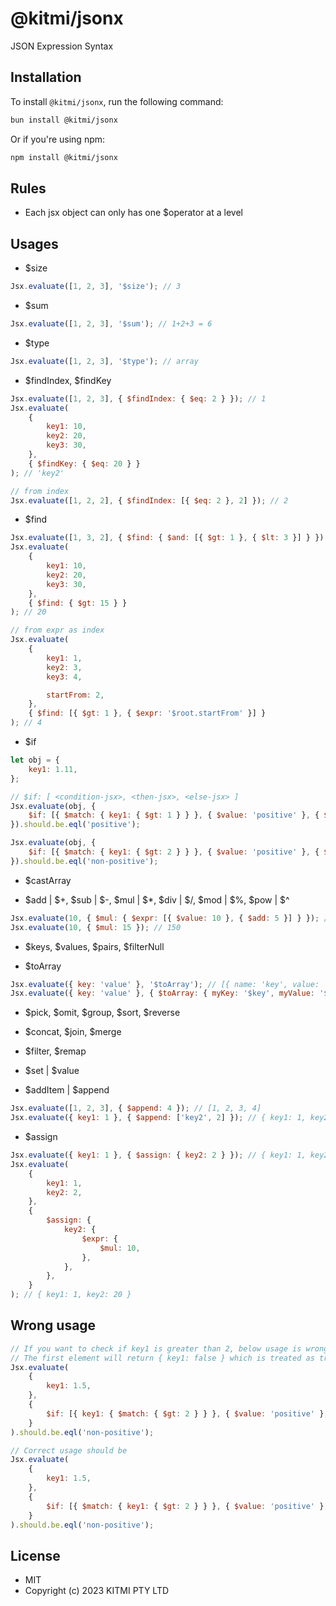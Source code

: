 # @kitmi/jsonx

JSON Expression Syntax

## Installation

To install `@kitmi/jsonx`, run the following command:

```bash
bun install @kitmi/jsonx
```

Or if you're using npm:

```bash
npm install @kitmi/jsonx
```

## Rules

-   Each jsx object can only has one $operator at a level

## Usages

-   $size

```js
Jsx.evaluate([1, 2, 3], '$size'); // 3
```

-   $sum

```js
Jsx.evaluate([1, 2, 3], '$sum'); // 1+2+3 = 6
```

-   $type

```js
Jsx.evaluate([1, 2, 3], '$type'); // array
```

-   $findIndex, $findKey

```js
Jsx.evaluate([1, 2, 3], { $findIndex: { $eq: 2 } }); // 1
Jsx.evaluate(
    {
        key1: 10,
        key2: 20,
        key3: 30,
    },
    { $findKey: { $eq: 20 } }
); // 'key2'

// from index
Jsx.evaluate([1, 2, 2], { $findIndex: [{ $eq: 2 }, 2] }); // 2
```

-   $find

```js
Jsx.evaluate([1, 3, 2], { $find: { $and: [{ $gt: 1 }, { $lt: 3 }] } }); // 2
Jsx.evaluate(
    {
        key1: 10,
        key2: 20,
        key3: 30,
    },
    { $find: { $gt: 15 } }
); // 20

// from expr as index
Jsx.evaluate(
    {
        key1: 1,
        key2: 3,
        key3: 4,

        startFrom: 2,
    },
    { $find: [{ $gt: 1 }, { $expr: '$root.startFrom' }] }
); // 4
```

-   $if

```js
let obj = {
    key1: 1.11,
};

// $if: [ <condition-jsx>, <then-jsx>, <else-jsx> ]
Jsx.evaluate(obj, {
    $if: [{ $match: { key1: { $gt: 1 } } }, { $value: 'positive' }, { $value: 'non-positive' }],
}).should.be.eql('positive');

Jsx.evaluate(obj, {
    $if: [{ $match: { key1: { $gt: 2 } } }, { $value: 'positive' }, { $value: 'non-positive' }],
}).should.be.eql('non-positive');
```

-   $castArray

-   $add | $+, $sub | $-, $mul | $\*, $div | $/, $mod | $%, $pow | $^

```js
Jsx.evaluate(10, { $mul: { $expr: [{ $value: 10 }, { $add: 5 }] } }); // 150
Jsx.evaluate(10, { $mul: 15 }); // 150
```

-   $keys, $values, $pairs, $filterNull

-   $toArray

```js
Jsx.evaluate({ key: 'value' }, '$toArray'); // [{ name: 'key', value: 'value' }]
Jsx.evaluate({ key: 'value' }, { $toArray: { myKey: '$key', myValue: '$this' } }); // [{ myKey: 'key', myValue: 'value' }]
```

-   $pick, $omit, $group, $sort, $reverse

-   $concat, $join, $merge

-   $filter, $remap

-   $set | $value

-   $addItem | $append

```js
Jsx.evaluate([1, 2, 3], { $append: 4 }); // [1, 2, 3, 4]
Jsx.evaluate({ key1: 1 }, { $append: ['key2', 2] }); // { key1: 1, key2: 2 }
```

-   $assign

```js
Jsx.evaluate({ key1: 1 }, { $assign: { key2: 2 } }); // { key1: 1, key2: 2 }
Jsx.evaluate(
    {
        key1: 1,
        key2: 2,
    },
    {
        $assign: {
            key2: {
                $expr: {
                    $mul: 10,
                },
            },
        },
    }
); // { key1: 1, key2: 20 }
```

## Wrong usage

```javascript
// If you want to check if key1 is greater than 2, below usage is wrong
// The first element will return { key1: false } which is treated as true, it will throw an error to avoid mistaken usage
Jsx.evaluate(
    {
        key1: 1.5,
    },
    {
        $if: [{ key1: { $match: { $gt: 2 } } }, { $value: 'positive' }, { $value: 'non-positive' }],
    }
).should.be.eql('non-positive');

// Correct usage should be
Jsx.evaluate(
    {
        key1: 1.5,
    },
    {
        $if: [{ $match: { key1: { $gt: 2 } } }, { $value: 'positive' }, { $value: 'non-positive' }],
    }
).should.be.eql('non-positive');
```

## License

-   MIT
-   Copyright (c) 2023 KITMI PTY LTD
